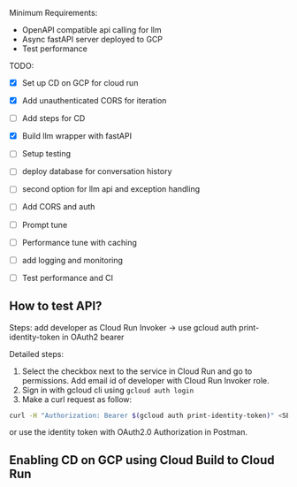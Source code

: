 Minimum Requirements:
- OpenAPI compatible api calling for llm
- Async fastAPI server deployed to GCP
- Test performance

TODO:
- [x] Set up CD on GCP for cloud run
- [x] Add unauthenticated CORS for iteration
- [ ] Add steps for CD
- [x] Build llm wrapper with fastAPI
- [ ] Setup testing 
- [ ] deploy database for conversation history
- [ ] second option for llm api and exception handling
- [ ] Add CORS and auth
- [ ] Prompt tune
- [ ] Performance tune with caching
- [ ] add logging and monitoring
- [ ] Test performance and CI


## How to test API?

Steps: add developer as Cloud Run Invoker -> use gcloud auth print-identity-token in OAuth2 bearer

Detailed steps:
1. Select the checkbox next to the service in Cloud Run and go to permissions. Add email id of developer with Cloud Run Invoker role.
2. Sign in with gcloud cli using `gcloud auth login`
2. Make a curl request as follow:
```bash
curl -H "Authorization: Bearer $(gcloud auth print-identity-token)" <SERVICE_URL>
```

or use the identity token with OAuth2.0 Authorization in Postman.


## Enabling CD on GCP using Cloud Build to Cloud Run
 
